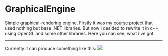 # GraphicalEngine
Simple graphical-rendering engine. Firstly it was my [course project](https://github.com/Arriven/Simple-Graphical-Rendering-Engine) that used nothing but base .NET libraries. But now i desided to rewrite it in c++, using OpenGL and some other libraries. Here you can see, what i've got.
***
Currently it can produce something like this:
![](https://pp.vk.me/c626230/v626230368/28b4b/HIM61tbd0zs.jpg)

